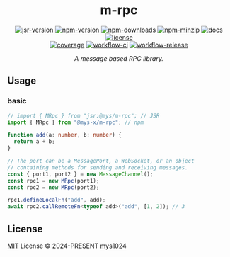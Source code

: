 <div align="center">

# m-rpc

[![jsr-version](https://img.shields.io/jsr/v/%40mys/m-rpc?style=flat-square&color=%23f7df1e)](https://jsr.io/@mys/m-rpc)
[![npm-version](https://img.shields.io/npm/v/%40mys-x%2Fm-rpc?style=flat-square&color=%23cb3837)](https://www.npmjs.com/package/@mys-x/m-rpc)
[![npm-downloads](https://img.shields.io/npm/dy/%40mys-x%2Fm-rpc?&style=flat-square)](https://www.npmjs.com/package/@mys-x/m-rpc)
[![npm-minzip](https://img.shields.io/bundlephobia/minzip/%40mys-x%2Fm-rpc?style=flat-square&label=minzip)](https://bundlephobia.com/package/@mys-x/m-rpc)
[![docs](https://img.shields.io/badge/docs-reference-blue?style=flat-square)](https://jsr.io/@mys/m-rpc/doc?style=flat-square)
[![license](https://img.shields.io/github/license/mys1024/m-rpc?&style=flat-square)](./LICENSE)<br/>
[![coverage](https://img.shields.io/codecov/c/github/mys1024/m-rpc?style=flat-square)](https://app.codecov.io/gh/mys1024/m-rpc)
[![workflow-ci](https://img.shields.io/github/actions/workflow/status/mys1024/m-rpc/ci.yml?label=ci&style=flat-square)](https://github.com/mys1024/m-rpc/actions/workflows/ci.yml)
[![workflow-release](https://img.shields.io/github/actions/workflow/status/mys1024/m-rpc/release.yml?label=release&style=flat-square)](https://github.com/mys1024/m-rpc/actions/workflows/release.yml)

_A message based RPC library._

</div>

## Usage

### basic

```typescript
// import { MRpc } from "jsr:@mys/m-rpc"; // JSR
import { MRpc } from "@mys-x/m-rpc"; // npm

function add(a: number, b: number) {
  return a + b;
}

// The port can be a MessagePort, a WebSocket, or an object
// containing methods for sending and receiving messages.
const { port1, port2 } = new MessageChannel();
const rpc1 = new MRpc(port1);
const rpc2 = new MRpc(port2);

rpc1.defineLocalFn("add", add);
await rpc2.callRemoteFn<typeof add>("add", [1, 2]); // 3
```

## License

[MIT](./LICENSE) License &copy; 2024-PRESENT
[mys1024](https://github.com/mys1024)
